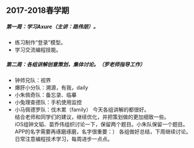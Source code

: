 ## 2017-2018春学期
##### 第一周：学习Axure（主讲：路伟朋）。
- 练习制作“登录”模型。
- 学习交流编程技能。
##### 第二周：各组讲解创意策划，集体讨论。（罗老师指导工作）
- 钟师兄队：视界
- 爆肝小分队：溯源，有我，daily
- 小朱佩奇队：备忘录、临摹
- 小兔理查德队：手机使用监控
- 小马佩德罗队：伐木累（family）
今天各组讲解的都很好。<br>
结合老师和同学们的建议，继续优化，并把策划做的更加细致一些。<br>
iOS组钟文韬、苗乔伟组织讨论一下，保留两个题目。小朱队保留一个题目。<br>
APP的名字需要再琢磨琢磨，名字很重要：）
各组做好总结，下周继续讨论。<br>
日常注意编程技术学习，每周进步一点点。

